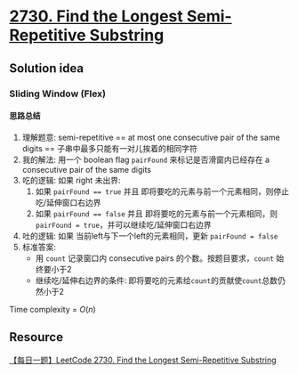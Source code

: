 # [2730. Find the Longest Semi-Repetitive Substring](https://leetcode.com/problems/find-the-longest-semi-repetitive-substring/description/)

## Solution idea
### Sliding Window (Flex)
#### 思路总结
1. 理解题意: semi-repetitive == at most one consecutive pair of the same digits == 子串中最多只能有一对儿挨着的相同字符
2. 我的解法: 用一个 boolean flag `pairFound` 来标记是否滑窗内已经存在 a consecutive pair of the same digits
3. 吃的逻辑: 如果 right 未出界:
    1. 如果 `pairFound == true` 并且 即将要吃的元素与前一个元素相同，则停止吃/延伸窗口右边界
    2. 如果 `pairFound == false` 并且 即将要吃的元素与前一个元素相同，则 `pairFound = true`，并可以继续吃/延伸窗口右边界
4. 吐的逻辑: 如果 当前left与下一个left的元素相同，更新 `pairFound = false`
5. 标准答案: 
    * 用 `count` 记录窗口内 consecutive pairs 的个数。按题目要求，`count` 始终要小于2
    * 继续吃/延伸右边界的条件: 即将要吃的元素给`count`的贡献使`count`总数仍然小于2

Time complexity = $O(n)$

## Resource
[【每日一题】LeetCode 2730. Find the Longest Semi-Repetitive Substring](https://www.youtube.com/watch?v=NFS-vlKWO_o&ab_channel=HuifengGuan)